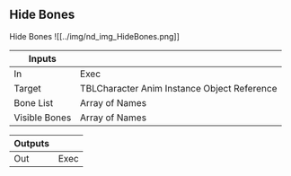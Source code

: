 ## Hide Bones
Hide Bones
![[../img/nd_img_HideBones.png]]

|Inputs||
|--|--|
| In | Exec |
| Target | TBLCharacter Anim Instance Object Reference |
| Bone List | Array of Names |
| Visible Bones | Array of Names |

|Outputs||
|--|--|
| Out | Exec |
